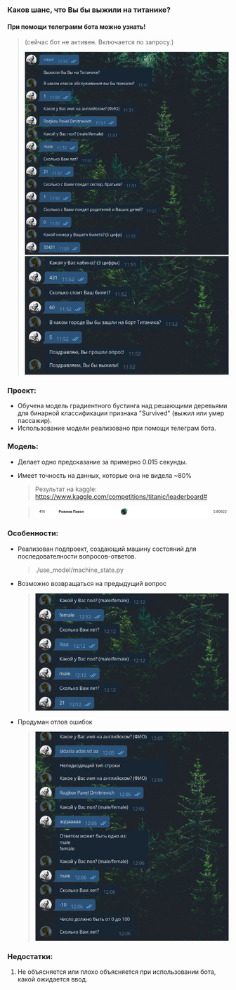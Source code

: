### Каков шанс, что Вы бы выжили на титанике?

#### При помощи телеграмм бота можно узнать!   
> (сейчас бот не активен. Включается по запросу.)
> 
> ![alt text](https://github.com/RPavelD/titanic_classifier/blob/master/info/dialog1.png)
> ![alt text](https://github.com/RPavelD/titanic_classifier/blob/master/info/dialog2.png)

### Проект:
- Обучена модель градиентного бустинга над решающими деревьями для бинарной классификации признака "Survived" (выжил или умер пассажир).
- Использование модели реализовано при помощи телеграм бота.
    
### Модель:
- Делает одно предсказание за примерно 0.015 секунды.
-  Имеет точность на данных, которые она не видела ~80%
    > Результат на kaggle: https://www.kaggle.com/competitions/titanic/leaderboard#
        
    > ![alt text](https://github.com/RPavelD/titanic_classifier/blob/master/info/score.png)
    
### Особенности:
- Реализован подпроект, создающий машину состояний для последователности вопросов-ответов.
    > ./use_model/machine_state.py
    
- Возможно возвращаться на предыдущий вопрос
    > ![alt text](https://github.com/RPavelD/titanic_classifier/blob/master/info/last_state.png)
    
- Продуман отлов ошибок
    > ![alt text](https://github.com/RPavelD/titanic_classifier/blob/master/info/error_filter.png)


### Недостатки:
1. Не объясняется или плохо объясняется при использовании бота, какой ожидается ввод.

